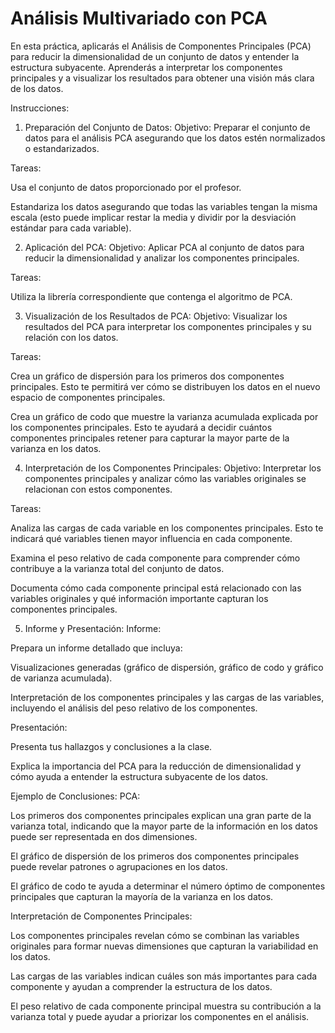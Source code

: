 # Análisis Multivariado con PCA

En esta práctica, aplicarás el Análisis de Componentes Principales (PCA) para reducir la dimensionalidad de un conjunto de datos y entender la estructura subyacente. Aprenderás a interpretar los componentes principales y a visualizar los resultados para obtener una visión más clara de los datos.

Instrucciones:

1. Preparación del Conjunto de Datos:
Objetivo: Preparar el conjunto de datos para el análisis PCA asegurando que los datos estén normalizados o estandarizados.

Tareas:

Usa el conjunto de datos proporcionado por el profesor.

Estandariza los datos asegurando que todas las variables tengan la misma escala (esto puede implicar restar la media y dividir por la desviación estándar para cada variable).

2. Aplicación del PCA:
Objetivo: Aplicar PCA al conjunto de datos para reducir la dimensionalidad y analizar los componentes principales.

Tareas:

Utiliza la librería correspondiente que contenga el algoritmo de PCA.

3. Visualización de los Resultados de PCA:
Objetivo: Visualizar los resultados del PCA para interpretar los componentes principales y su relación con los datos.

Tareas:

Crea un gráfico de dispersión para los primeros dos componentes principales. Esto te permitirá ver cómo se distribuyen los datos en el nuevo espacio de componentes principales.

Crea un gráfico de codo que muestre la varianza acumulada explicada por los componentes principales. Esto te ayudará a decidir cuántos componentes principales retener para capturar la mayor parte de la varianza en los datos.

4. Interpretación de los Componentes Principales:
Objetivo: Interpretar los componentes principales y analizar cómo las variables originales se relacionan con estos componentes.

Tareas:

Analiza las cargas de cada variable en los componentes principales. Esto te indicará qué variables tienen mayor influencia en cada componente.

Examina el peso relativo de cada componente para comprender cómo contribuye a la varianza total del conjunto de datos.

Documenta cómo cada componente principal está relacionado con las variables originales y qué información importante capturan los componentes principales.

5. Informe y Presentación:
Informe:

Prepara un informe detallado que incluya:

Visualizaciones generadas (gráfico de dispersión, gráfico de codo y gráfico de varianza acumulada).

Interpretación de los componentes principales y las cargas de las variables, incluyendo el análisis del peso relativo de los componentes.

Presentación:

Presenta tus hallazgos y conclusiones a la clase.

Explica la importancia del PCA para la reducción de dimensionalidad y cómo ayuda a entender la estructura subyacente de los datos.

Ejemplo de Conclusiones:
PCA:

Los primeros dos componentes principales explican una gran parte de la varianza total, indicando que la mayor parte de la información en los datos puede ser representada en dos dimensiones.

El gráfico de dispersión de los primeros dos componentes principales puede revelar patrones o agrupaciones en los datos.

El gráfico de codo te ayuda a determinar el número óptimo de componentes principales que capturan la mayoría de la varianza en los datos.

Interpretación de Componentes Principales:

Los componentes principales revelan cómo se combinan las variables originales para formar nuevas dimensiones que capturan la variabilidad en los datos.

Las cargas de las variables indican cuáles son más importantes para cada componente y ayudan a comprender la estructura de los datos.

El peso relativo de cada componente principal muestra su contribución a la varianza total y puede ayudar a priorizar los componentes en el análisis.